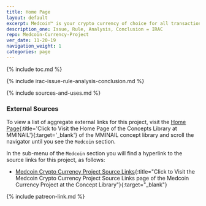 ```yaml
---
title: Home Page
layout: default
excerpt: Medcoin™ is your crypto currency of choice for all transactions medicinal and medical ...
description_one: Issue, Rule, Analysis, Conclusion = IRAC
repo: Medcoin-Currency-Project
ver_date: 11-20-19
navigation_weight: 1
categories: page
---
```

{% include toc.md %}

{% include irac-issue-rule-analysis-conclusion.md %}

{% include sources-and-uses.md %}

### External Sources

To view a list of aggregate external links for this project, visit the [Home Page](https://mminail.github.io/){:title='Click to Visit the Home Page of the Concepts Library at MMINAIL'}{:target='_blank'} of the MMINAIL concept library and scroll the navigator until you see the `Medcoin` section.

In the sub-menu of the `Medcoin` section you will find a hyperlink to the source links for this project, as follows:

- [Medcoin Crypto Currency Project Source Links](https://mminail.github.io/Medcoin/Medcoin-Source-Links.htm){:title="Click to Visit the Medcoin Crypto Currency Project Source Links page of the Medcoin Currency Project at the Concept Library"}{:target="_blank"}

{% include patreon-link.md %}
